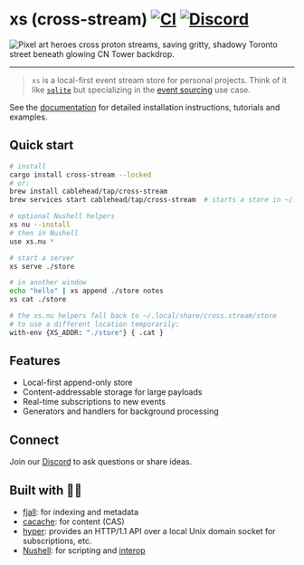 # xs (cross-stream) [![CI](https://github.com/cablehead/xs/actions/workflows/ci.yml/badge.svg)](https://github.com/cablehead/xs/actions/workflows/ci.yml) [![Discord](https://img.shields.io/discord/1182364431435436042?logo=discord)](https://discord.com/invite/YNbScHBHrh)

<img src="https://github.com/user-attachments/assets/f0c019ad-885d-4837-b72b-ef6ff1f85c0f" alt="Pixel art heroes cross proton streams, saving gritty, shadowy Toronto street beneath glowing CN Tower backdrop.">

---

> `xs` is a local-first event stream store for personal projects.
Think of it like [`sqlite`](https://sqlite.org/cli.html) but specializing in the
[event sourcing](https://martinfowler.com/eaaDev/EventSourcing.html) use case.

See the [documentation](https://cablehead.github.io/xs/) for detailed
installation instructions, tutorials and examples.

## Quick start

```sh
# install
cargo install cross-stream --locked
# or:
brew install cablehead/tap/cross-stream
brew services start cablehead/tap/cross-stream  # starts a store in ~/.local/share/cross.stream/store

# optional Nushell helpers
xs nu --install
# then in Nushell
use xs.nu *

# start a server
xs serve ./store

# in another window
echo "hello" | xs append ./store notes
xs cat ./store

# the xs.nu helpers fall back to ~/.local/share/cross.stream/store
# to use a different location temporarily:
with-env {XS_ADDR: "./store"} { .cat }
```

## Features

- Local-first append-only store
- Content-addressable storage for large payloads
- Real-time subscriptions to new events
- Generators and handlers for background processing

## Connect

Join our [Discord](https://discord.com/invite/YNbScHBHrh) to ask questions or share ideas.

## Built with 🙏💚

- [fjall](https://github.com/fjall-rs/fjall): for indexing and metadata
- [cacache](https://github.com/zkat/cacache-rs): for content (CAS)
- [hyper](https://hyper.rs/guides/1/server/echo/): provides an HTTP/1.1 API over
  a local Unix domain socket for subscriptions, etc.
- [Nushell](https://www.nushell.sh): for scripting and
  [interop](https://utopia.rosano.ca/interoperable-visions/)
